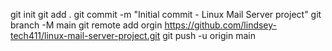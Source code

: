 git init
git add .
git commit -m "Initial commit - Linux Mail Server project"
git branch -M main
git remote add orgin https://github.com/lindsey-tech411/linux-mail-server-project.git
git push -u origin main

